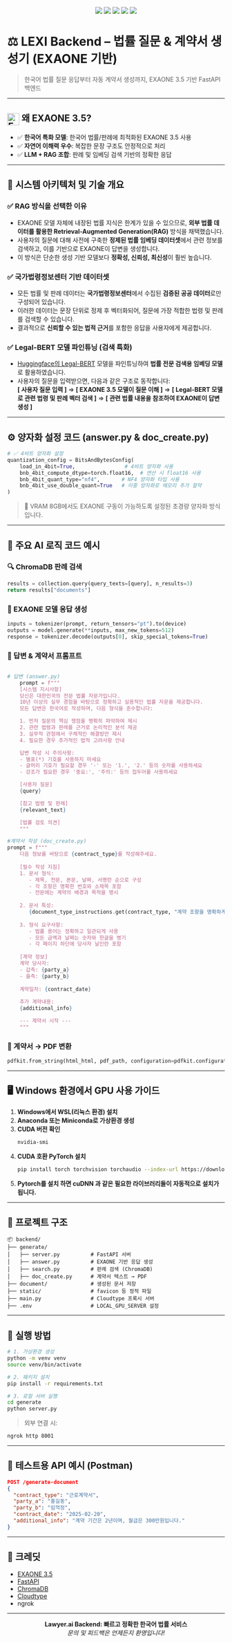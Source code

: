 <p align="center">
  <img src="https://img.shields.io/badge/Python-3.12-blue?logo=python" />
  <img src="https://img.shields.io/badge/FastAPI-💨-brightgreen?logo=fastapi" />
  <img src="https://img.shields.io/badge/EXAONE-3.5-informational?logo=deeplearning-red" />
  <img src="https://img.shields.io/badge/ChromaDB-Search-orange" />
  <img src="https://img.shields.io/badge/Legal_Bert-Search-purple" />
</p>

# ⚖️ LEXI Backend – 법률 질문 & 계약서 생성기 (EXAONE 기반)

> 한국어 법률 질문 응답부터 자동 계약서 생성까지, EXAONE 3.5 기반 FastAPI 백엔드

---

##  <img src="https://www.lgresearch.ai/img/solution/exaone_logo.png" alt="EXAONE Logo" width="28" style="vertical-align: middle;"/> 왜 EXAONE 3.5?

- ✅ **한국어 특화 모델**: 한국어 법률/판례에 최적화된 EXAONE 3.5 사용
- ✅ **자연어 이해력 우수**: 복잡한 문장 구조도 안정적으로 처리
- ✅ **LLM + RAG 조합**: 판례 및 임베딩 검색 기반의 정확한 응답

---

## 🧠 시스템 아키텍처 및 기술 개요

### ✅ RAG 방식을 선택한 이유
- EXAONE 모델 자체에 내장된 법률 지식은 한계가 있을 수 있으므로, **외부 법률 데이터를 활용한 Retrieval-Augmented Generation(RAG)** 방식을 채택했습니다.
- 사용자의 질문에 대해 사전에 구축한 **정제된 법률 임베딩 데이터셋**에서 관련 정보를 검색하고, 이를 기반으로 EXAONE이 답변을 생성합니다.
- 이 방식은 단순한 생성 기반 모델보다 **정확성, 신뢰성, 최신성**이 훨씬 높습니다.

### ✅ 국가법령정보센터 기반 데이터셋
- 모든 법률 및 판례 데이터는 **국가법령정보센터**에서 수집된 **검증된 공공 데이터**로만 구성되어 있습니다.
- 이러한 데이터는 문장 단위로 정제 후 벡터화되어, 질문에 가장 적합한 법령 및 판례를 검색할 수 있습니다.
- 결과적으로 **신뢰할 수 있는 법적 근거**를 포함한 응답을 사용자에게 제공합니다.

### ✅ Legal-BERT 모델 파인튜닝 (검색 특화)
- [Huggingface의 Legal-BERT](https://huggingface.co/nlpaueb/legal-bert-base-uncased) 모델을 파인튜닝하여 **법률 전문 검색용 임베딩 모델**로 활용하였습니다.
- 사용자의 질문을 입력받으면, 다음과 같은 구조로 동작합니다: <br>
**[ 사용자 질문 입력 ]** ⇒ **[ EXAONE 3.5 모델이 질문 이해 ]** ⇒ **[ Legal-BERT 모델로 관련 법령 및 판례 벡터 검색 ]** ⇒ **[ 관련 법률 내용을 참조하여 EXAONE이 답변 생성 ]**
---

## ⚙️ 양자화 설정 코드 (answer.py & doc_create.py)

```python
# ✅ 4비트 양자화 설정
quantization_config = BitsAndBytesConfig(
    load_in_4bit=True,                # 4비트 양자화 사용
    bnb_4bit_compute_dtype=torch.float16,  # 연산 시 float16 사용
    bnb_4bit_quant_type="nf4",       # NF4 양자화 타입 사용
    bnb_4bit_use_double_quant=True   # 이중 양자화로 메모리 추가 절약
)
```

> 🚀 VRAM 8GB에서도 EXAONE 구동이 가능하도록 설정된 초경량 양자화 방식입니다.

---

## 🧠 주요 AI 로직 코드 예시

### 🔍 ChromaDB 판례 검색
```python
results = collection.query(query_texts=[query], n_results=3)
return results["documents"]
```

### 🤖 EXAONE 모델 응답 생성
```python
inputs = tokenizer(prompt, return_tensors="pt").to(device)
outputs = model.generate(**inputs, max_new_tokens=512)
response = tokenizer.decode(outputs[0], skip_special_tokens=True)
```

### 🤖 답변 & 계약서 프롬프트
```python

# 답변 (answer.py)
    prompt = f"""
    [시스템 지시사항]
    당신은 대한민국의 전문 법률 자문가입니다. 
    10년 이상의 실무 경험을 바탕으로 정확하고 실용적인 법률 자문을 제공합니다.
    모든 답변은 한국어로 작성하며, 다음 형식을 준수합니다:

    1. 먼저 질문의 핵심 쟁점을 명확히 파악하여 제시
    2. 관련 법령과 판례를 근거로 논리적인 분석 제공
    3. 실무적 관점에서 구체적인 해결방안 제시
    4. 필요한 경우 추가적인 법적 고려사항 안내

    답변 작성 시 주의사항:
    - 별표(*) 기호를 사용하지 마세요
    - 글머리 기호가 필요할 경우 '-' 또는 '1.', '2.' 등의 숫자를 사용하세요
    - 강조가 필요한 경우 '중요:', '주의:' 등의 접두어를 사용하세요

    [사용자 질문]
    {query}

    [참고 법령 및 판례]
    {relevant_text}

    [법률 검토 의견]
    """

#계약서 작성 (doc_create.py)
prompt = f"""
    다음 정보를 바탕으로 {contract_type}를 작성해주세요.
    
    [필수 작성 지침]
    1. 문서 형식:
       - 제목, 전문, 본문, 날짜, 서명란 순으로 구성
       - 각 조항은 명확한 번호와 소제목 포함
       - 전문에는 계약의 배경과 목적을 명시
    
    2. 문서 특성:
       {document_type_instructions.get(contract_type, "계약 조항을 명확하게 작성하세요.")}
    
    3. 형식 요구사항:
       - 법률 용어는 정확하고 일관되게 사용
       - 모든 금액과 날짜는 숫자와 한글을 병기
       - 각 페이지 하단에 당사자 날인란 포함
    
    [계약 정보]
    계약 당사자:
    - 갑측: {party_a}
    - 을측: {party_b}
    
    계약일자: {contract_date}
    
    추가 계약내용:
    {additional_info}

    --- 계약서 시작 ---
    """

```

### 📄 계약서 → PDF 변환
```python
pdfkit.from_string(html_html, pdf_path, configuration=pdfkit.configuration(wkhtmltopdf="/usr/bin/wkhtmltopdf"))
```

---

## 🖥️ Windows 환경에서 GPU 사용 가이드

1. **Windows에서 WSL(리눅스 환경) 설치**
2. **Anaconda 또는 Miniconda로 가상환경 생성**
3. **CUDA 버전 확인**
   ```bash
   nvidia-smi
   ```
4. **CUDA 호환 PyTorch 설치**
   ```bash
   pip install torch torchvision torchaudio --index-url https://download.pytorch.org/whl/cu126
   ```
5. **Pytorch를 설치 하면 cuDNN 과 같은 필요한 라이브러리들이 자동적으로 설치가 됩니다.**

---

## 📂 프로젝트 구조

```
📦 backend/
├── generate/
│   ├── server.py          # FastAPI 서버
│   ├── answer.py          # EXAONE 기반 응답 생성
│   ├── search.py          # 판례 검색 (ChromaDB)
│   ├── doc_create.py      # 계약서 텍스트 → PDF
├── document/              # 생성된 문서 저장
├── static/                # favicon 등 정적 파일
├── main.py                # Cloudtype 프록시 서버
├── .env                   # LOCAL_GPU_SERVER 설정
```

---

## 🚀 실행 방법

```bash
# 1. 가상환경 생성
python -m venv venv
source venv/bin/activate

# 2. 패키지 설치
pip install -r requirements.txt

# 3. 로컬 서버 실행
cd generate
python server.py
```

> 외부 연결 시:
```bash
ngrok http 8001
```

---

## 🧪 테스트용 API 예시 (Postman)

```json
POST /generate-document
{
  "contract_type": "근로계약서",
  "party_a": "홍길동",
  "party_b": "임꺽정",
  "contract_date": "2025-02-20",
  "additional_info": "계약 기간은 2년이며, 월급은 300만원입니다."
}
```

---

## 🙌 크레딧

- [EXAONE 3.5](https://huggingface.co/LGAI-EXAONE)
- [FastAPI](https://fastapi.tiangolo.com/)
- [ChromaDB](https://www.trychroma.com/)
- [Cloudtype](https://cloudtype.io/)
- ngrok

---

<p align="center">
  <b>Lawyer.ai Backend: 빠르고 정확한 한국어 법률 서비스</b><br/>
  <em>문의 및 피드백은 언제든지 환영입니다!</em>
</p>
